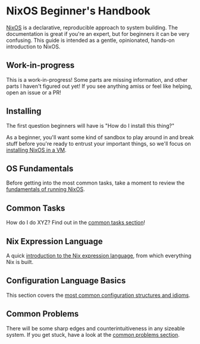 NixOS Beginner's Handbook
=========================

[NixOS](https://nixos.org/) is a declarative, reproducible approach to system building. The documentation is great if you're an expert, but for beginners it can be very confusing. This guide is intended as a gentle, opinionated, hands-on introduction to NixOS.


Work-in-progress
----------------

This is a work-in-progress! Some parts are missing information, and other parts I haven't figured out yet! If you see anything amiss or feel like helping, open an issue or a PR!


Installing
----------

The first question beginners will have is "How do I install this thing?"

As a beginner, you'll want some kind of sandbox to play around in and break stuff before you're ready to entrust your important things, so we'll focus on [installing NixOS in a VM](installing-vm.md).


OS Fundamentals
---------------

Before getting into the most common tasks, take a moment to review the [fundamentals of running NixOS](os-fundamentals.md).


Common Tasks
------------

How do I do XYZ? Find out in the [common tasks section](common-tasks.md)!


Nix Expression Language
-----------------------

A quick [introduction to the Nix expression language](nix-language.md), from which everything Nix is built.


Configuration Language Basics
-----------------------------

This section covers the [most common configuration structures and idioms](config-basics.md).


Common Problems
---------------

There will be some sharp edges and counterintuitiveness in any sizeable system. If you get stuck, have a look at the [common problems section](common-problems.md).
